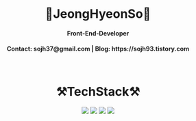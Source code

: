 <div align=center>
  <h1>👋JeongHyeonSo👋</h1> 
</div>
<div align=center>
  <h4>Front-End-Developer</h4>
  <h4>Contact: sojh37@gmail.com | Blog: https://sojh93.tistory.com</h4>
</div>
</br>
<div width="100px" align=center>
  <div>
  <h1>⚒TechStack⚒</h1>
  <img src="https://img.shields.io/badge/React-61DAFB?style=flat-square&logo=react&logoColor=black"/> <img src="https://img.shields.io/badge/Javascript-F7DF1E?style=flat-square&logo=javascript&logoColor=black"/> <img src="https://img.shields.io/badge/CSS-1572B6?style=flat-square&logo=javascript&logoColor=black"/> <img src="https://img.shields.io/badge/html5-E34F26?style=flat-square&logo=html5&logoColor=black"/>
  </div>

</div>




<!--
**sojh93/sojh93** is a ✨ _special_ ✨ repository because its `README.md` (this file) appears on your GitHub profile.

Here are some ideas to get you started:

- 🔭 I’m currently working on ...
- 🌱 I’m currently learning ...
- 👯 I’m looking to collaborate on ...
- 🤔 I’m looking for help with ...
- 💬 Ask me about ...
- 📫 How to reach me: ...
- 😄 Pronouns: ...
- ⚡ Fun fact: ...
-->
